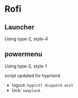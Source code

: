 # Rofi

## Launcher

Using type-2, style-4

## powermenu

Using type-2, style-1

script updated for hyprland.
- logout: `hyprctl dispatch exit`
- lock: `swaylock`


